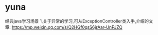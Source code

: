 # yuna
经典java学习场景
1,关于异常的学习,可从ExceptionController类入手,介绍的文章:
https://mp.weixin.qq.com/s/Q2HGf0qsS6jrAar-UnPJZQ
